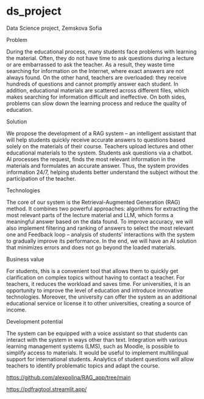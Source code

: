 # ds_project
Data Science project, Zemskova Sofia

Problem

During the educational process, many students face problems with learning the material. Often, they do not have time to ask questions during a lecture or are embarrassed to ask the teacher. As a result, they waste time searching for information on the Internet, where exact answers are not always found.
On the other hand, teachers are overloaded: they receive hundreds of questions and cannot promptly answer each student. In addition, educational materials are scattered across different files, which makes searching for information difficult and ineffective.
On both sides, problems can slow down the learning process and reduce the quality of education.

Solution

We propose the development of a RAG system – an intelligent assistant that will help students quickly receive accurate answers to questions based solely on the materials of their course.
Teachers upload lectures and other educational materials to the system. Students ask questions via a chatbot. AI processes the request, finds the most relevant information in the materials and formulates an accurate answer.
Thus, the system provides information 24/7, helping students better understand the subject without the participation of the teacher.

Technologies

The core of our system is the Retrieval-Augmented Generation (RAG) method. It combines two powerful approaches: algorithms for extracting the most relevant parts of the lecture material and LLM, which forms a meaningful answer based on the data found. 
To improve accuracy, we will also implement filtering and ranking of answers to select the most relevant one and Feedback loop – analysis of students’ interactions with the system to gradually improve its performance. In the end, we will have an AI solution that minimizes errors and does not go beyond the loaded materials.

Business value

For students, this is a convenient tool that allows them to quickly get clarification on complex topics without having to contact a teacher. For teachers, it reduces the workload and saves time. For universities, it is an opportunity to improve the level of education and introduce innovative technologies. Moreover, the university can offer the system as an additional educational service or license it to other universities, creating a source of income.

Development potential

The system can be equipped with a voice assistant so that students can interact with the system in ways other than text.
Integration with various learning management systems (LMS), such as Moodle, is possible to simplify access to materials.
It would be useful to implement multilingual support for international students.
Analytics of student questions will allow teachers to identify problematic topics and adapt the course.

https://github.com/alexpolina/RAG_app/tree/main

https://pdfragtool.streamlit.app/

